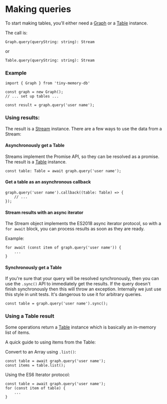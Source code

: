 
# Making queries #

To start making tables, you'll either need a [Graph]('./tiny-memory-db.graph.md') or
a [Table]('./tiny-memory-db.graph.md') instance.

The call is:

    Graph.query(queryString: string): Stream

or 

    Table.query(queryString: string): Stream

### Example ###

    import { Graph } from 'tiny-memory-db'

    const graph = new Graph();
    // ... set up tables ...

    const result = graph.query('user name');

### Using results: ###

The result is a [Stream](./tiny-memory-db.stream.md) instance. There are a few ways
to use the data from a Stream:

#### Asynchronously get a Table ####

Streams implement the Promise API, so they can be resolved as a promise. The result
is a [Table](./tiny-memory-db.table.md) instance.

    const table: Table = await graph.query('user name');

#### Get a table as an asynchronous callback ####

    graph.query('user name').callback((table: Table) => {
        // ...
    });
    
#### Stream results with an async iterator ####

The Stream object implements the ES2018 async iterator protocol, so with a `for await` block,
you can process results as soon as they are ready.

Example:

    for await (const item of graph.query('user name')) {
        ...
    }

#### Synchronously get a Table ####

If you're sure that your query will be resolved synchronously, then you can use the `.sync()`
API to immediately get the results. If the query doesn't finish synchronously then this will
throw an exception. Internally we just use this style in unit tests. It's dangerous to use
it for arbitrary queries.

    const table = graph.query('user name').sync();

### Using a Table result ###

Some operations return a [Table](./tiny-memory-db.table.md) instance which is basically an
in-memory list of items.

A quick guide to using items from the Table:

Convert to an Array using `.list()`:

    const table = await graph.query('user name');
    const items = table.list();

Using the ES6 Iterator protocol:

    const table = await graph.query('user name');
    for (const item of table) {
        ...
    }
